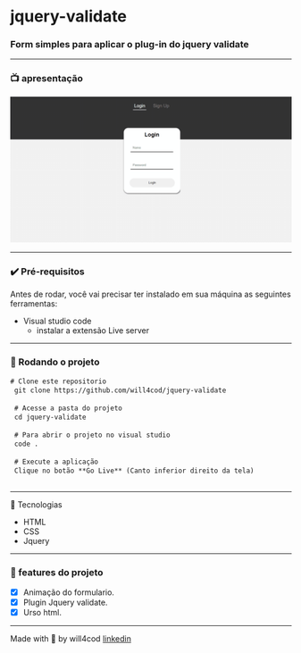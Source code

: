 # jquery-validate

### Form simples para aplicar o plug-in do jquery validate 

---

### 📺 apresentação 
![intrudoção projeto](/introducao.gif)

--- 

### ✔️ Pré-requisitos
Antes de rodar, você vai precisar ter instalado em sua máquina as seguintes ferramentas:

- Visual studio code
  - instalar a extensão Live server
   
---
  
### 🏁 Rodando o projeto
```
# Clone este repositorio
 git clone https://github.com/will4cod/jquery-validate
 
 # Acesse a pasta do projeto
 cd jquery-validate
 
 # Para abrir o projeto no visual studio  
 code .

 # Execute a aplicação
 Clique no botão **Go Live** (Canto inferior direito da tela)
 
```
---

 🔧 Tecnologias

- HTML
- CSS
- Jquery

---

### 🚧 features do projeto

- [x] Animação do formulario.
- [X] Plugin Jquery validate.
- [x] Urso html.

---

Made with 💙 by will4cod <a href="https://www.linkedin.com/in/william-fernandes-4806a0173/" target="_blank">linkedin</a>
